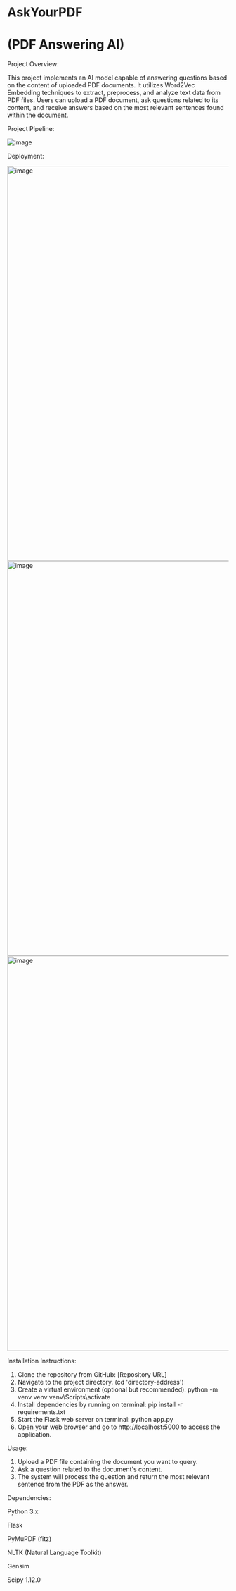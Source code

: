 # AskYourPDF
# (PDF Answering AI)

Project Overview:

This project implements an AI model capable of answering questions based on the content of uploaded PDF documents. It utilizes Word2Vec Embedding techniques to extract, preprocess, and analyze text data from PDF files. Users can upload a PDF document, ask questions related to its content, and receive answers based on the most relevant sentences found within the document.

Project Pipeline:

![image](https://github.com/extraterrestrialhuman/AskYourPDF/assets/113041704/03aeb9a5-e4d8-48d5-8cf9-6e76e8dc7a1c)

Deployment:

<img width="897" alt="image" src="https://github.com/extraterrestrialhuman/AskYourPDF/assets/113041704/e1ef8e0a-9f1c-4aa7-9d2a-979a68929ac1">


<img width="897" alt="image" src="https://github.com/extraterrestrialhuman/AskYourPDF/assets/113041704/b272d773-1af2-454b-a894-73e964a20e53">


<img width="897" alt="image" src="https://github.com/extraterrestrialhuman/AskYourPDF/assets/113041704/2c41fb7a-e188-4ece-a0d5-3c2d1112b53b">



Installation Instructions:

1. Clone the repository from GitHub: [Repository URL]
2. Navigate to the project directory. (cd 'directory-address')
3. Create a virtual environment (optional but recommended):
    python -m venv venv
    venv\Scripts\activate
4. Install dependencies by running on terminal:
    pip install -r requirements.txt
5. Start the Flask web server on terminal:
    python app.py
6. Open your web browser and go to http://localhost:5000 to access the application.

Usage:

1. Upload a PDF file containing the document you want to query.
2. Ask a question related to the document's content.
3. The system will process the question and return the most relevant sentence from the PDF as the answer.

Dependencies:

Python 3.x

Flask

PyMuPDF (fitz)

NLTK (Natural Language Toolkit)

Gensim

Scipy 1.12.0


